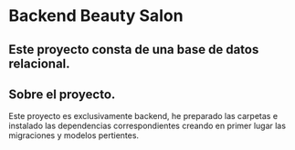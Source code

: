  # Backend Beauty Salon

 ## Este proyecto consta de una base de datos relacional.

 ## Sobre el proyecto.
 Este proyecto es exclusivamente backend, he preparado las carpetas e instalado las dependencias correspondientes creando en primer lugar las migraciones y modelos pertientes.
 